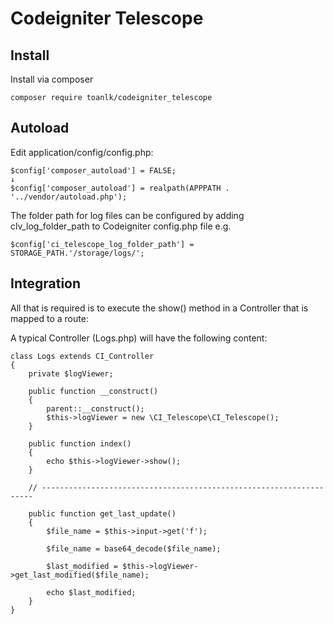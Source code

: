 # Codeigniter Telescope

Install
-----------------
Install via composer
```
composer require toanlk/codeigniter_telescope
```

Autoload
-----------------
Edit application/config/config.php:
```
$config['composer_autoload'] = FALSE;
↓
$config['composer_autoload'] = realpath(APPPATH . '../vendor/autoload.php');
```

The folder path for log files can be configured by adding clv_log_folder_path to Codeigniter config.php file e.g.
```
$config['ci_telescope_log_folder_path'] = STORAGE_PATH.'/storage/logs/';
```

Integration
-----------------
All that is required is to execute the show() method in a Controller that is mapped to a route:

A typical Controller (Logs.php) will have the following content:
```
class Logs extends CI_Controller
{
    private $logViewer;

    public function __construct()
	{
        parent::__construct(); 
        $this->logViewer = new \CI_Telescope\CI_Telescope();
    }

	public function index()
	{
        echo $this->logViewer->show();
    }
    
    // --------------------------------------------------------------------

    public function get_last_update()
    {
        $file_name = $this->input->get('f');

        $file_name = base64_decode($file_name);

        $last_modified = $this->logViewer->get_last_modified($file_name);

        echo $last_modified;
    }
}
```
